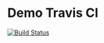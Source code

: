# Demo Travis CI

[![Build Status](https://travis-ci.org/emanuelbalcazar/demo-travis-ci.svg?branch=master)](https://travis-ci.org/emanuelbalcazar/demo-travis-ci)
